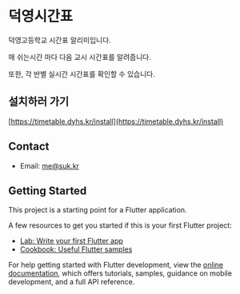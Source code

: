 # 덕영시간표

덕영고등학교 시간표 알리미입니다.

매 쉬는시간 마다 다음 교시 시간표를 알려줍니다.

또한, 각 반별 실시간 시간표를 확인할 수 있습니다.

## 설치하러 가기

[https://timetable.dyhs.kr/install](https://timetable.dyhs.kr/install)

## Contact

-   Email: [me@suk.kr](mailto:me@suk.kr)

## Getting Started

This project is a starting point for a Flutter application.

A few resources to get you started if this is your first Flutter project:

-   [Lab: Write your first Flutter app](https://docs.flutter.dev/get-started/codelab)
-   [Cookbook: Useful Flutter samples](https://docs.flutter.dev/cookbook)

For help getting started with Flutter development, view the
[online documentation](https://docs.flutter.dev/), which offers tutorials,
samples, guidance on mobile development, and a full API reference.

